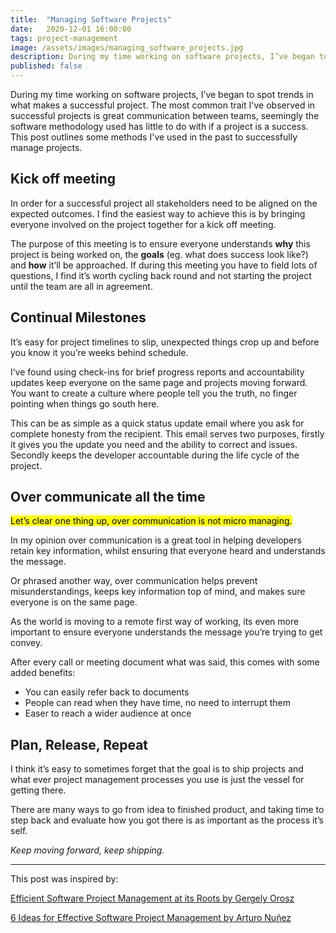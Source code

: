 ```yaml
---
title:  "Managing Software Projects"
date:   2020-12-01 16:00:00
tags: project-management
image: /assets/images/managing_software_projects.jpg
description: During my time working on software projects, I’ve began to spot trends in what makes a successful project. The most common trait I’ve observed in successful projects is great communication between teams, seemingly the software methodology used has little to do with if a project is a success.
published: false
---
```


During my time working on software projects, I’ve began to spot trends in what makes a successful project. The most common trait I've observed in successful projects is great communication between teams, seemingly the software methodology used has little to do with if a project is a success.
This post outlines some methods I've used in the past to successfully manage projects.

## Kick off meeting

In order for a successful project all stakeholders need to be aligned on the expected outcomes. I find the easiest way to achieve this is by bringing everyone involved on the project together for a kick off meeting. 

The purpose of this meeting is to ensure everyone understands **why** this project is being worked on, the **goals** (eg. what does success look like?) and **how** it’ll be approached. If during this meeting you have to field lots of questions, I find it’s worth cycling back round and not starting the project until the team are all in agreement.

## Continual Milestones

It’s easy for project timelines to slip, unexpected things crop up and before you know it you’re weeks behind schedule. 

I’ve found using check-ins for brief progress reports and accountability updates keep everyone on the same page and projects moving forward. You want to create a culture where people tell you the truth, no finger pointing when things go south here. 

This can be as simple as a quick status update email where you ask for complete honesty from the recipient. This email serves two purposes, firstly it gives you the update you need and the ability to correct and issues. Secondly keeps the developer accountable during the life cycle of the project. 

## Over communicate all the time

<mark>Let’s clear one thing up, over communication is not micro managing.</mark>

In my opinion over communication is a great tool in helping developers retain key information, whilst ensuring that everyone heard and understands the message. 

Or phrased another way, over communication helps prevent misunderstandings, keeps key information top of mind, and makes sure everyone is on the same page.

As the world is moving to a remote first way of working, its even more important to ensure everyone understands the message you’re trying to get convey. 

After every call or meeting document what was said, this comes with some added benefits:

- You can easily refer back to documents 
- People can read when they have time, no need to interrupt them
- Easer to reach a wider audience at once 

## Plan, Release, Repeat 

I think it’s easy to sometimes forget that the goal is to ship projects and what ever project management processes you use is just the vessel for getting there. 

There are many ways to go from idea to finished product, and taking time to step back and evaluate how you got there is as important as the process it’s self. 

_Keep moving forward, keep shipping._ 

---

This post was inspired by:

[Efficient Software Project Management at its Roots by Gergely Orosz](https://blog.pragmaticengineer.com/efficient-software-project-management-at-its-roots/)

[6 Ideas for Effective Software Project Management by Arturo Nuñez](https://blog.unosquare.com/6-ideas-for-effective-software-project-management)